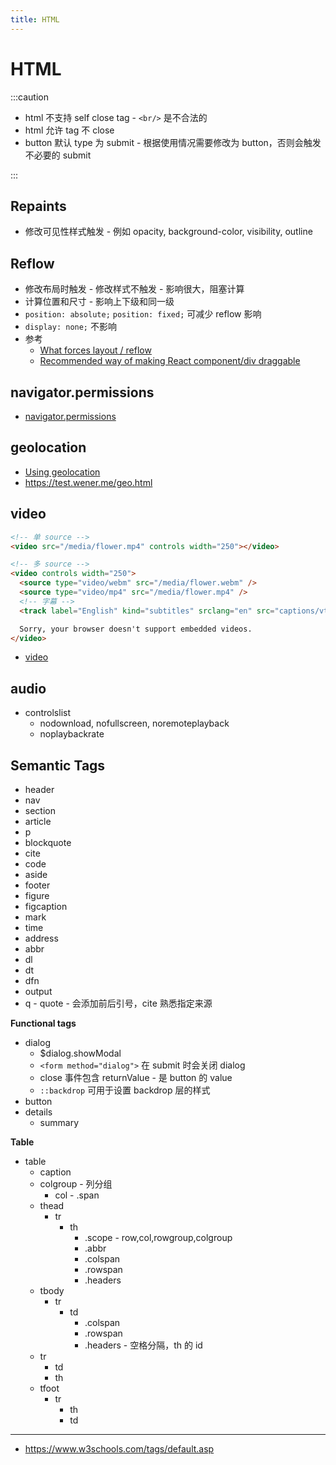 ```yaml
---
title: HTML
---
```


# HTML

:::caution

- html 不支持 self close tag - `<br/>` 是不合法的
- html 允许 tag 不 close
- button 默认 type 为 submit - 根据使用情况需要修改为 button，否则会触发不必要的 submit

:::

## Repaints

- 修改可见性样式触发 - 例如 opacity, background-color, visibility, outline

## Reflow

- 修改布局时触发 - 修改样式不触发 - 影响很大，阻塞计算
- 计算位置和尺寸 - 影响上下级和同一级
- `position: absolute;` `position: fixed;` 可减少 reflow 影响
- `display: none;` 不影响
- 参考
  - [What forces layout / reflow](https://gist.github.com/paulirish/5d52fb081b3570c81e3a)
  - [Recommended way of making React component/div draggable](https://stackoverflow.com/questions/20926551)

## navigator.permissions

- [navigator.permissions](https://developer.mozilla.org/en-US/docs/Web/API/Navigator/permissions)

## geolocation

- [Using geolocation](https://developer.mozilla.org/en-US/docs/Web/API/Geolocation/Using_geolocation)
- https://test.wener.me/geo.html

## video

```html
<!-- 单 source -->
<video src="/media/flower.mp4" controls width="250"></video>

<!-- 多 source -->
<video controls width="250">
  <source type="video/webm" src="/media/flower.webm" />
  <source type="video/mp4" src="/media/flower.mp4" />
  <!-- 字幕 -->
  <track label="English" kind="subtitles" srclang="en" src="captions/vtt/sintel-en.vtt" default />

  Sorry, your browser doesn't support embedded videos.
</video>
```

- [video](https://developer.mozilla.org/en-US/docs/Web/HTML/Element/video)

## audio

- controlslist
  - nodownload, nofullscreen, noremoteplayback
  - noplaybackrate

## Semantic Tags

- header
- nav
- section
- article
- p
- blockquote
- cite
- code
- aside
- footer
- figure
- figcaption
- mark
- time
- address
- abbr
- dl
- dt
- dfn
- output
- q - quote - 会添加前后引号，cite 熟悉指定来源

**Functional tags**

- dialog
  - $dialog.showModal
  - `<form method="dialog">` 在 submit 时会关闭 dialog
  - close 事件包含 returnValue - 是 button 的 value
  - `::backdrop` 可用于设置 backdrop 层的样式
- button
- details
  - summary

**Table**

- table
  - caption
  - colgroup - 列分组
    - col - .span
  - thead
    - tr
      - th
        - .scope - row,col,rowgroup,colgroup
        - .abbr
        - .colspan
        - .rowspan
        - .headers
  - tbody
    - tr
      - td
        - .colspan
        - .rowspan
        - .headers - 空格分隔，th 的 id
  - tr
    - td
    - th
  - tfoot
    - tr
      - th
      - td

---

- https://www.w3schools.com/tags/default.asp
